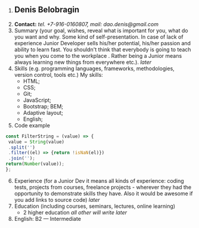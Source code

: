 1. ## **Denis Belobragin**
2. **Contact:**
_tel. +7-916-0160807,_
_mail: dao.denis@gmail.com_
3. Summary (your goal, wishes, reveal what is important for you, what do you want and why.
   Some kind of self-presentation. In case of lack of experience Junior Developer sells his/her potential, his/her passion and ability to learn fast. You shouldn't think that everybody is going to teach you when you come to the workplace . Rather being a Junior means always
   learning new things from everywhere etc.).
   _later_
4. Skills (e.g. programming languages, frameworks, methodologies, version control, tools etc.)
   My skills:
   * HTML;
   * CSS;
   * Git;
   * JavaScript;
   * Bootstrap; BEМ;
   * Adaptive layout;
   * English;
5. Code example
```javascript
const FilterString = (value) => {
 value = String(value)
 .split('')
 .filter((el) => {return !isNaN(el)})
 .join('');
return(Number(value));
};
```
6. Experience (for a Junior Dev it means all kinds of experience: coding tests, projects from courses,
   freelance projects - wherever they had the opportunity to demonstrate skills they have.
   Also it would be awesome if you add links to source code)
   _later_
7. Education (including courses, seminars, lectures, online learning)
   * 2 higher education 
   _all other will write later_
8. English: B2 — Intermediate
